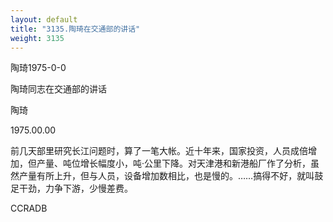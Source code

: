 ```yaml
---
layout: default
title: "3135.陶琦在交通部的讲话"
weight: 3135
---
```


陶琦1975-0-0

陶琦同志在交通部的讲话

陶琦

1975.00.00

前几天部里研究长江问题时，算了一笔大帐。近十年来，国家投资，人员成倍增加，但产量、吨位增长幅度小，吨·公里下降。对天津港和新港船厂作了分析，虽然产量有所上升，但与人员，设备增加数相比，也是慢的。……搞得不好，就叫鼓足干劲，力争下游，少慢差费。

CCRADB

